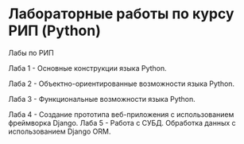 # Лабораторные работы по курсу РИП (Python)

Лабы по РИП


Лаба 1 - Основные конструкции языка Python.

Лаба 2 - Объектно-ориентированные возможности языка Python.

Лаба 3 - Функциональные возможности языка Python.

Лаба 4 - Создание прототипа веб-приложения с использованием фреймворка Django.
Лаба 5 - Работа с СУБД. Обработка данных с использованием Django ORM.

